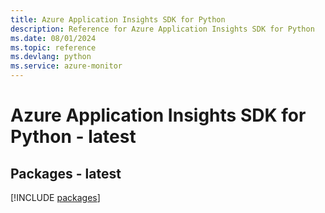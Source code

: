 ```yaml
---
title: Azure Application Insights SDK for Python
description: Reference for Azure Application Insights SDK for Python
ms.date: 08/01/2024
ms.topic: reference
ms.devlang: python
ms.service: azure-monitor
---
```

# Azure Application Insights SDK for Python - latest
## Packages - latest
[!INCLUDE [packages](application-insights-index.md)]